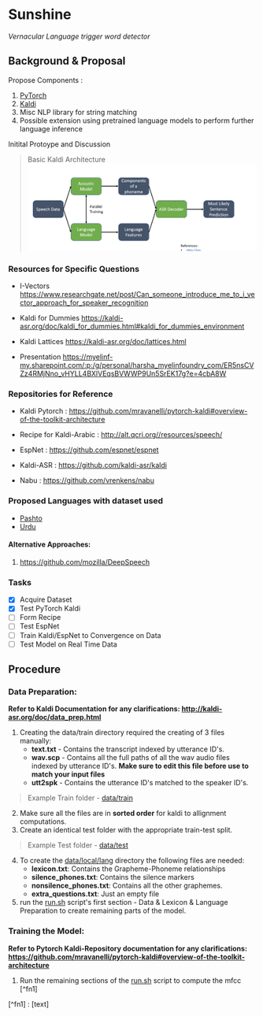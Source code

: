 # Sunshine
*Vernacular Language trigger word detector*

## Background & Proposal

Propose Components :
1. [PyTorch](https://pytorch.org/)
2. [Kaldi](http://kaldi-asr.org/doc/index.html)
3. Misc NLP library for string matching
4. Possible extension using pretrained language models to perform further language inference


Initital Protoype and Discussion
>Basic Kaldi Architecture
> ![KALDI](Literature/discussion.png)


### Resources for Specific Questions

* I-Vectors
https://www.researchgate.net/post/Can_someone_introduce_me_to_i_vector_approach_for_speaker_recognition

* Kaldi for Dummies
https://kaldi-asr.org/doc/kaldi_for_dummies.html#kaldi_for_dummies_environment

* Kaldi Lattices
https://kaldi-asr.org/doc/lattices.html


* Presentation
https://myelinf-my.sharepoint.com/:p:/g/personal/harsha_myelinfoundry_com/ER5nsCVZz4RMjNno_vHYLL4BXlVEqsBVWWP9Un5SrEK17g?e=4cbA8W

### Repositories for Reference
* Kaldi Pytorch : https://github.com/mravanelli/pytorch-kaldi#overview-of-the-toolkit-architecture

* Recipe for Kaldi-Arabic : http://alt.qcri.org//resources/speech/

* EspNet : https://github.com/espnet/espnet

* Kaldi-ASR : https://github.com/kaldi-asr/kaldi

* Nabu : https://github.com/vrenkens/nabu

### Proposed Languages with dataset used
* [Pashto](https://catalog.ldc.upenn.edu/LDC2016S09)
* [Urdu](https://archive.org/details/ArabicEnglishPashtoQaziFazlUllah)


#### Alternative Approaches: 
1. https://github.com/mozilla/DeepSpeech

### Tasks 

- [x] Acquire Dataset
- [x] Test PyTorch Kaldi
- [ ] Form Recipe
- [ ] Test EspNet
- [ ] Train Kaldi/EspNet to Convergence on Data
- [ ] Test Model on Real Time Data

## Procedure 

### Data Preparation:
**Refer to __Kaldi Documentation__ for any clarifications: http://kaldi-asr.org/doc/data_prep.html**

1. Creating the data/train directory required the creating of 3 files manually:
    * __text.txt__ - Contains the transcript indexed by utterance ID's. 
    * __wav.scp__ - Contains all the full paths of all the wav audio files indexed by utterance ID's. **Make sure to edit this file before use to match your input files**
    * __utt2spk__ - Contains the utterance ID's matched to the speaker ID's.
>Example Train folder - [data/train](s5/data/train) 
 2. Make sure all the files are in __sorted order__ for kaldi to allignment computations.
3. Create an identical test folder with the appropriate train-test split.  
>Example Test folder - [data/test](data/test)
4. To create the [data/local/lang](data/local/lang) directory the following files are needed:
    * __lexicon.txt__: Contains the Grapheme-Phoneme relationships
    * __silence_phones.txt__: Contains the silence markers
    * __nonsilence_phones.txt__: Contains all the other graphemes.
    * __extra_questions.txt__: Just an empty file
5. run the [run.sh](s5/run.sh) script's first section - Data & Lexicon & Language Preparation to create remaining parts of the model.

### Training the Model:
**Refer to Pytorch Kaldi-Repository documentation for any clarifications: https://github.com/mravanelli/pytorch-kaldi#overview-of-the-toolkit-architecture**

1. Run the remaining sections of the [run.sh](s5/run.sh) script to compute the mfcc [^fn1]


[^fn1] : [text]